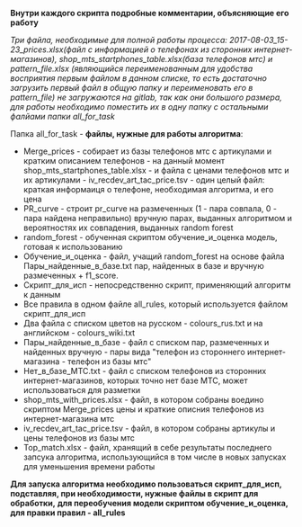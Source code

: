 **Внутри каждого скрипта подробные комментарии, объясняющие его работу**

*Три файла, необходимые для полной работы процесса: 2017-08-03\_15-23\_prices.xlsx(файл с информацией о телефонах из сторонних интернет-магазинов),*
*shop\_mts\_startphones\_table.xlsx(база телефонов мтс) и pattern\_file.xlsx (являющийся переименованным для удобства восприятия первым файлом в данном списке, то есть достаточно загрузить*
*первый файл в общую папку и переименовать его в pattern\_file)*
*не загружаются на gitlab, так как они большого размера, для работы необходимо поместить их в одну папку с остальными фалйами папки all\_for\_task*

Папка all\_for\_task - **файлы, нужные для работы алгоритма**:
* Merge\_prices - собирает из базы телефонов мтс с артикулами и кратким описанием телефонов - на данный момент shop\_mts\_startphones\_table.xlsx - и файла с ценами телефонов мтс
  и их артикулами - iv\_recdev\_art\_tac\_price.tsv - один целый файл: краткая информаиця о телефоне, необходимая алгоритма, и его цена
* PR\_curve - строит pr_curve на размеченных (1 - пара совпала, 0 - пара найдена неправильно) вручную парах, выданных алгоритмом и вероятностях их совпадения, выданных random forest
* random\_forest - обученная скриптом обучение\_и\_оценка модель, готовая к использованию
* Обучение\_и\_оценка - файл, учащий random\_forest на основе файлa Пары\_найденные\_в\_базе.txt пар, найденных в базе и вручную размеченных + f1_score.
* Скрипт\_для\_исп - непосредственно скрипт, применяющий алгоритм к данным
* Все правила в одном файле all\_rules, который используется файлом скрипт\_для\_исп
* Два файла с списком цветов на русском - colours\_rus.txt и на английском - colours\_wiki.txt 
* Пары\_найденные\_в\_базе - файл с списком пар, размеченных и найденных вручную - пары вида "телефон из стороннего интернет-магазина - телефон из базы мтс"
* Нет\_в\_базе\_МТС.txt - файл с списком телефонов из сторонних интернет-магазинов, которых точно нет  базе МТС, может использоваться для разметки
* shop\_mts\_with\_prices.xlsx - файл, в котором собраны воедино скриптом Merge\_prices цены и краткие описния телефонов из интернет-магазина мтс
* iv\_recdev\_art\_tac\_price.tsv - файл, в котором собраны артикулы и цены телефонов из базы мтс
* Top_match.xlsx - файл, хранящий в себе результаты последнего запсука алгоритма, использующийся в том числе в новых запусках для уменьшения времени работы 

**Для запуска алгоритма необходимо пользоваться скрипт\_для\_исп, подставляя, при необходимости, нужные файлы в скрипт для обработки,**
**для переобучения модели скриптом обучение\_и\_оценка, для правки правил - all\_rules**  

